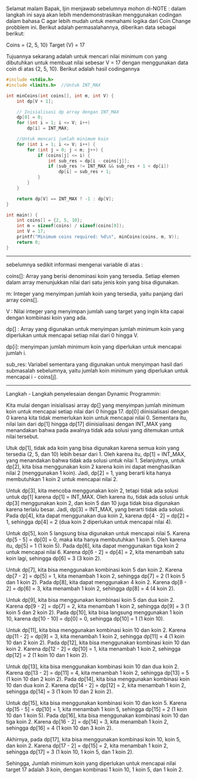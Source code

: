 Selamat malam Bapak,
Ijin menjawab 
sebelumnya mohon di-NOTE : dalam langkah ini saya akan lebih mendemonstrasikan menggunakan codingan dalam bahasa C agar lebih mudah untuk memahami logika dari Coin Change probblem ini.
Berikut adalah permasalahannya, diberikan data sebagai berikut:

Coins = {2, 5, 10}
Target (V) = 17

Tujuannya sekarang adalah untuk mencari nilai minimum con yang dibutuhkan  untuk membuat nilai sebesar V = 17 dengan menggunakan data coin di atas {2, 5, 10}. Berikut adalah hasil codingannya

```C
#include <stdio.h>
#include <limits.h>  //Untuk INT_MAX

int minCoins(int coins[], int m, int V) {
    int dp[V + 1];

    // Inisialisasi dp array dengan INT_MAX
    dp[0] = 0;
    for (int i = 1; i <= V; i++)
        dp[i] = INT_MAX;

    //Untuk mencari jumlah minimum koin
    for (int i = 1; i <= V; i++) {
        for (int j = 0; j < m; j++) {
            if (coins[j] <= i) {
                int sub_res = dp[i - coins[j]];
                if (sub_res != INT_MAX && sub_res + 1 < dp[i])
                    dp[i] = sub_res + 1;
            }
        }
    }

    return dp[V] == INT_MAX ? -1 : dp[V];
}

int main() {
    int coins[] = {2, 5, 10};
    int m = sizeof(coins) / sizeof(coins[0]);
    int V = 17;
    printf("Minimum coins required: %d\n", minCoins(coins, m, V));
    return 0;
}
```

__________________________________________________________



sebelumnya sedikit informasi mengenai variable di atas :

coins[]: Array yang berisi denominasi koin yang tersedia. Setiap elemen dalam array menunjukkan nilai dari satu jenis koin yang bisa digunakan.

m: Integer yang menyimpan jumlah koin yang tersedia, yaitu panjang dari array coins[].

V : Nilai integer yang menyimpan jumlah uang target yang ingin kita capai dengan kombinasi koin yang ada.

dp[] : Array yang digunakan untuk menyimpan jumlah minimum koin yang diperlukan untuk mencapai setiap nilai dari 0 hingga V.

dp[i]: menyimpan jumlah minimum koin yang diperlukan untuk mencapai jumlah i.

sub_res: Variabel sementara yang digunakan untuk menyimpan hasil dari submasalah sebelumnya, yaitu jumlah koin minimum yang diperlukan untuk mencapai i - coins[j].

__________________________________________________________
Langkah - Langkah penyelesaian dengan Dynamic Programmin:

Kita mulai dengan inisialisasi array dp[] yang menyimpan jumlah minimum koin untuk mencapai setiap nilai dari 0 hingga 17. dp[0] diinisialisasi dengan 0 karena kita tidak memerlukan koin untuk mencapai nilai 0. Sementara itu, nilai lain dari dp[1] hingga dp[17] diinisialisasi dengan INT_MAX yang menandakan bahwa pada awalnya tidak ada solusi yang ditemukan untuk nilai tersebut.

Utuk dp[1], tidak ada koin yang bisa digunakan karena semua koin yang tersedia (2, 5, dan 10) lebih besar dari 1. Oleh karena itu, dp[1] = INT_MAX, yang menandakan bahwa tidak ada solusi untuk nilai 1. Selanjutnya, untuk dp[2], kita bisa menggunakan koin 2 karena koin ini dapat menghasilkan nilai 2 (menggunakan 1 koin). Jadi, dp[2] = 1, yang berarti kita hanya membutuhkan 1 koin 2 untuk mencapai nilai 2.

Untuk dp[3], kita mencoba menggunakan koin 2, tetapi tidak ada solusi untuk dp[1] karena dp[1] = INT_MAX. Oleh karena itu, tidak ada solusi untuk dp[3] menggunakan koin 2, dan koin 5 dan 10 juga tidak bisa digunakan karena terlalu besar. Jadi, dp[3] = INT_MAX, yang berarti tidak ada solusi. Pada dp[4], kita dapat menggunakan dua koin 2, karena dp[4 - 2] = dp[2] = 1, sehingga dp[4] = 2 (dua koin 2 diperlukan untuk mencapai nilai 4).

Untuk dp[5], koin 5 langsung bisa digunakan untuk mencapai nilai 5. Karena dp[5 - 5] = dp[0] = 0, maka kita hanya membutuhkan 1 koin 5. Oleh karena itu, dp[5] = 1 (1 koin 5). Pada dp[6], kita dapat menggunakan tiga koin 2 untuk mencapai nilai 6. Karena dp[6 - 2] = dp[4] = 2, kita menambah satu koin lagi, sehingga dp[6] = 3 (3 koin 2).

Untuk dp[7], kita bisa menggunakan kombinasi koin 5 dan koin 2. Karena dp[7 - 2] = dp[5] = 1, kita menambah 1 koin 2, sehingga dp[7] = 2 (1 koin 5 dan 1 koin 2). Pada dp[8], kita dapat menggunakan 4 koin 2. Karena dp[8 - 2] = dp[6] = 3, kita menambah 1 koin 2, sehingga dp[8] = 4 (4 koin 2).

Untuk dp[9], kita bisa menggunakan kombinasi koin 5 dan dua koin 2. Karena dp[9 - 2] = dp[7] = 2, kita menambah 1 koin 2, sehingga dp[9] = 3 (1 koin 5 dan 2 koin 2). Pada dp[10], kita bisa langsung menggunakan 1 koin 10, karena dp[10 - 10] = dp[0] = 0, sehingga dp[10] = 1 (1 koin 10).

Untuk dp[11], kita bisa menggunakan kombinasi koin 10 dan koin 2. Karena dp[11 - 2] = dp[9] = 3, kita menambah 1 koin 2, sehingga dp[11] = 4 (1 koin 10 dan 2 koin 2). Pada dp[12], kita bisa menggunakan kombinasi koin 10 dan koin 2. Karena dp[12 - 2] = dp[10] = 1, kita menambah 1 koin 2, sehingga dp[12] = 2 (1 koin 10 dan 1 koin 2).

Untuk dp[13], kita bisa menggunakan kombinasi koin 10 dan dua koin 2. Karena dp[13 - 2] = dp[11] = 4, kita menambah 1 koin 2, sehingga dp[13] = 5 (1 koin 10 dan 2 koin 2). Pada dp[14], kita bisa menggunakan kombinasi koin 10 dan dua koin 2. Karena dp[14 - 2] = dp[12] = 2, kita menambah 1 koin 2, sehingga dp[14] = 3 (1 koin 10 dan 2 koin 2).

Untuk dp[15], kita bisa menggunakan kombinasi koin 10 dan koin 5. Karena dp[15 - 5] = dp[10] = 1, kita menambah 1 koin 5, sehingga dp[15] = 2 (1 koin 10 dan 1 koin 5). Pada dp[16], kita bisa menggunakan kombinasi koin 10 dan tiga koin 2. Karena dp[16 - 2] = dp[14] = 3, kita menambah 1 koin 2, sehingga dp[16] = 4 (1 koin 10 dan 3 koin 2).

Akhirnya, pada dp[17], kita bisa menggunakan kombinasi koin 10, koin 5, dan koin 2. Karena dp[17 - 2] = dp[15] = 2, kita menambah 1 koin 2, sehingga dp[17] = 3 (1 koin 10, 1 koin 5, dan 1 koin 2).

Sehingga, Jumlah minimum koin yang diperlukan untuk mencapai nilai target 17 adalah 3 koin, dengan kombinasi 1 koin 10, 1 koin 5, dan 1 koin 2.


